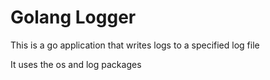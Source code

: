 # Golang Logger
This is a go application that writes logs to a specified log file

It uses the os and log packages
